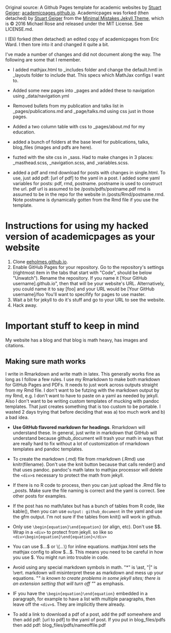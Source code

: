 Original source: A Github Pages template for academic websites by [Stuart Geiger](https://github.com/staeiou): [academicpages.github.io](https://github.com/academicpages/academicpages.github.io).  Academicpages was forked (then detached) by [Stuart Geiger](https://github.com/staeiou) from the [Minimal Mistakes Jekyll Theme](https://mmistakes.github.io/minimal-mistakes/), which is © 2016 Michael Rose and released under the MIT License. See LICENSE.md.  

I (Eli) forked (then detached) an edited copy of academicpages from Eric Ward.  I then tore into it and changed it quite a bit.  

I've made a number of changes and did not document along the way.  The following are some that I remember.

* I added mathjax.html to _includes folder and change the default.hmtl in _layouts folder to include that.  This specs which MathJax configs I want to.

* Added some new pages into _pages and added these to navigation using _data/navigation.yml

* Removed bullets from my publication and talks list in _pages/publications.md and _page/talks.md using css just in those pages.

* Added a two column table with css to _pages/about.md for my education.

* added a bunch of folders at the base level for publications, talks, blog_files (images and pdfs are here).

* fuzted with the site css in _sass.  Had to make changes in 3 places: _masthead.scss, _navigation.scss, and _variables.scss.

* added a pdf and rmd download for posts with changes in single.html. To use, just add pdf: [url of pdf] to the yaml in a post.  I added some yaml variables for posts: pdf, rmd, postname.  postname is used to construct the url.  pdf url is  assumed to be /posts/pdfs/postname.pdf  rmd is assumed to be in the repo for the website in /posts/Rmd/postname.rmd.  Note postname is dynamically gotten from the Rmd file if you use the template.

# Instructions for using my hacked version of academicpages as your website

1. Clone [eeholmes.github.io](https://github.com/eeholmes/eeholmes.github.io). 
1. Enable GitHub Pages for your repository. Go to the repository's settings (rightmost item in the tabs that start with "Code", should be below "Unwatch"). Rename the repository. If you name it [Your GitHub username].github.io", then that will be your website's URL.  Alternatively, you could name it to say [foo] and your URL would be [Your GitHub username]/foo   You'll want to specifify for pages to use master.
1. Wait a bit for jekyll to do it's stuff and go to your URL to see the website.
1. Hack away.

# Important stuff to keep in mind

My website has a blog and that blog is math heavy, has images and citations.

## Making sure math works

I write in Rmarkdown and write math in latex.  This generally works fine as long as I follow a few rules.  I use my Rmarkdown to make both markdown for GitHub Pages and PDFs.  It needs to just work across outputs straight from my Rmd file.  I don't want to be futzing with the markdown output by my Rmd, e.g. I don't want to have to paste on a yaml as needed by jekyll.  Also I don't want to be writing custom templates of mucking with pandoc templates.  That just creates something that is too custom to be portable.  I wasted 2 days trying that before deciding that was a) too much work and b) a bad idea.

* **Use GitHub flavored markdown for headings**.  Rmarkdown will understand these.  In general, just write in markdown that GitHub will understand because github_document will trash your math in ways that are really hard to fix without a lot of customization of rmarkdown templates and pandoc templates.

* To create the markdown (.md) file from rmarkdown (.Rmd) use knitr(filename).  Don't use the knit button because that calls render() and that uses pandoc.  pandoc's math latex to mathjax processor will delete the `<div>`s necessary to protect the math from jekyll.

* If there is no R code to process, then you can just upload the .Rmd file to _posts.  Make sure the file naming is correct and the yaml is correct.  See other posts for examples.

* If the post has no math/latex but has a bunch of tables from R code, like kable(), then you can use `output: github_document` in the yaml and use the gfm output.  I'm not sure if the tables from knit() will work in github.

* Only use `\begin{equation}\end{equation}` (or align, etc).  Don't use $$.  Wrap in a `<div>` to protect from jekyll.  so like so  `<div>\begin{equation}\end{equation}</div>`

* You can use \$...\$ or \\(...\\) for inline equations.  mathjax.html sets the mathjax config to allow \$...\$.  This means you need to be careful in how you use $.  You might run into trouble in code.

* Avoid using any special markdown symbols in math.  "*" is \ast, "|" is \vert.  markdown will misinterpret these as markdown and mess up your equations.  "_" is known to create problems in some jekyll sites; there is an extension setting that will turn off "_" as emphasis.

* IF you have the `\begin{equation}\end{equation}` embedded in a paragraph, for example to have a list with multiple paragraphs, then leave off the `<div>`s.  They are implicitly there already.

* To add a link to download a pdf of a post, add the pdf somewhere and then add pdf: [url to pdf] to the yaml of post.  If you put in blog_files/pdfs  then add pdf: blog_files/pdfs/nameoffile.pdf